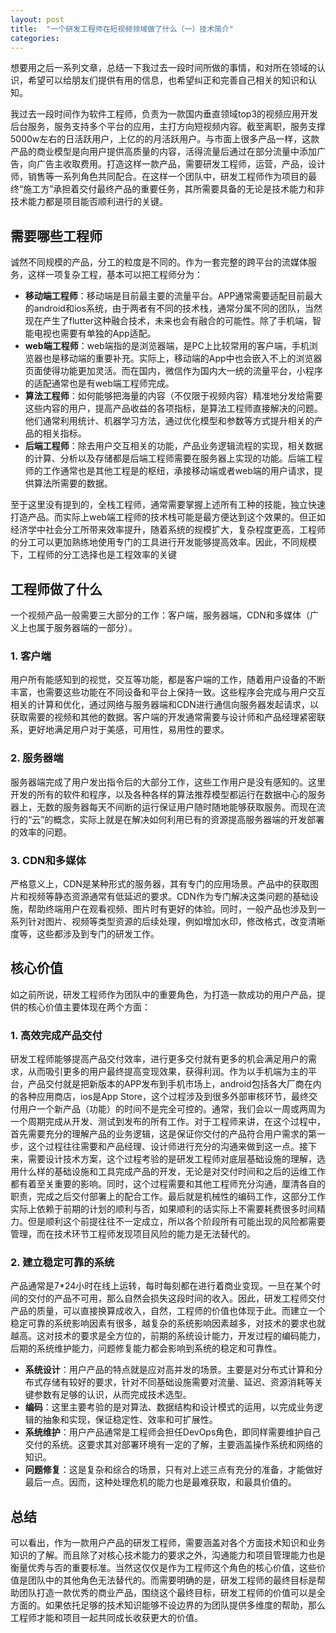 ```yaml
---
layout: post
title:  "一个研发工程师在短视频领域做了什么（一）技术简介"
categories: 
---
```

想要用之后一系列文章，总结一下我过去一段时间所做的事情，和对所在领域的认识，希望可以给朋友们提供有用的信息，也希望纠正和完善自己相关的知识和认知。

我过去一段时间作为软件工程师，负责为一款国内垂直领域top3的视频应用开发后台服务，服务支持多个平台的应用，主打方向短视频内容。截至离职，服务支撑5000w左右的日活跃用户，上亿的的月活跃用户。与市面上很多产品一样，这款产品的商业模型是向用户提供高质量的内容，活得流量后通过在部分流量中添加广告，向广告主收取费用。打造这样一款产品，需要研发工程师，运营，产品，设计师，销售等一系列角色共同配合。在这样一个团队中，研发工程师作为项目的最终“施工方”承担着交付最终产品的重要任务，其所需要具备的无论是技术能力和非技术能力都是项目能否顺利进行的关键。

## 需要哪些工程师
诚然不同规模的产品，分工的粒度是不同的。作为一套完整的跨平台的流媒体服务，这样一项复杂工程，基本可以把工程师分为：
* **移动端工程师**：移动端是目前最主要的流量平台。APP通常需要适配目前最大的android和ios系统，由于两者有不同的技术栈，通常分属不同的团队，当然现在产生了flutter这种融合技术，未来也会有融合的可能性。除了手机端，智能电视也需要有单独的App适配。
* **web端工程师**：web端指的是浏览器端，是PC上比较常用的客户端，手机浏览器也是移动端的重要补充。实际上，移动端的App中也会嵌入不上的浏览器页面使得功能更加灵活。而在国内，微信作为国内大一统的流量平台，小程序的适配通常也是有web端工程师完成。
* **算法工程师**：如何能够把海量的内容（不仅限于视频内容）精准地分发给需要这些内容的用户，提高产品收益的各项指标，是算法工程师直接解决的问题。他们通常利用统计、机器学习方法，通过优化模型和参数等方式提升相关的产品的相关指标。
* **后端工程师**：除去用户交互相关的功能，产品业务逻辑流程的实现，相关数据的计算、分析以及存储都是后端工程师需要在服务器上实现的功能。后端工程师的工作通常也是其他工程是的枢纽，承接移动端或者web端的用户请求，提供算法所需要的数据。

至于这里没有提到的，全栈工程师，通常需要掌握上述所有工种的技能，独立快速打造产品。而实际上web端工程师的技术栈可能是最方便达到这个效果的。但正如经济学中社会分工所带来效率提升，随着系统的规模扩大，复杂程度更高，工程师的分工可以更加熟练地使用专门的工具进行开发能够提高效率。因此，不同规模下，工程师的分工选择也是工程效率的关键

## 工程师做了什么
一个视频产品一般需要三大部分的工作：客户端，服务器端，CDN和多媒体（广义上也属于服务器端的一部分）。
### 1. 客户端
用户所有能感知到的视觉，交互等功能，都是客户端的工作，随着用户设备的不断丰富，也需要这些功能在不同设备和平台上保持一致。这些程序会完成与用户交互相关的计算和优化，通过网络与服务器端和CDN进行通信向服务器发起请求，以获取需要的视频和其他的数据。客户端的开发通常需要与设计师和产品经理紧密联系，更好地满足用户对于美感，可用性，易用性的要求。
### 2. 服务器端
服务器端完成了用户发出指令后的大部分工作，这些工作用户是没有感知的。这里开发的所有的软件和程序，以及各种各样的算法推荐模型都运行在数据中心的服务器上，无数的服务器每天不间断的运行保证用户随时随地能够获取服务。而现在流行的“云”的概念，实际上就是在解决如何利用已有的资源提高服务器端的开发部署的效率的问题。
### 3. CDN和多媒体
严格意义上，CDN是某种形式的服务器，其有专门的应用场景。产品中的获取图片和视频等静态资源通常有低延迟的要求。CDN作为专门解决这类问题的基础设施，帮助终端用户在观看视频、图片时有更好的体验。同时，一般产品也涉及到一系列针对图片、视频等类型资源的后续处理，例如增加水印，修改格式，改变清晰度等，这些都涉及到专门的研发工作。

## 核心价值
如之前所说，研发工程师作为团队中的重要角色，为打造一款成功的用户产品，提供的核心价值主要体现在两个方面：
### 1. 高效完成产品交付
研发工程师能够提高产品交付效率，进行更多交付就有更多的机会满足用户的需求，从而吸引更多的用户最终提高变现效果，获得利润。作为以手机端为主的平台，产品交付就是把新版本的APP发布到手机市场上，android包括各大厂商在内的各种应用商店，ios是App Store，这个过程涉及到很多外部审核环节，最终交付用户一个新产品（功能）的时间不是完全可控的。通常，我们会以一周或两周为一个周期完成从开发、测试到发布的所有工作。对于工程师来讲，在这个过程中，首先需要充分的理解产品的业务逻辑，这是保证你交付的产品符合用户需求的第一步，这个过程往往需要和产品经理、设计师进行充分的沟通来做到这一点。接下来，需要设计技术方案，这个过程考验的是研发工程师对底层基础设施的理解，选用什么样的基础设施和工具完成产品的开发，无论是对交付时间和之后的运维工作都有着至关重要的影响。同时，这个过程需要和其他工程师充分沟通，厘清各自的职责，完成之后交付部署上的配合工作。最后就是机械性的编码工作，这部分工作实际上依赖于前期的计划的顺利与否，如果顺利的话实际上不需要耗费很多时间精力。但是顺利这个前提往往不一定成立，所以各个阶段所有可能出现的风险都需要管理，而在技术环节工程师发现项目风险的能力是无法替代的。

### 2. 建立稳定可靠的系统
产品通常是7*24小时在线上运转，每时每刻都在进行着商业变现。一旦在某个时间的交付的产品不可用，那么自然会损失这段时间的收入。因此，研发工程师交付产品的质量，可以直接换算成收入，自然，工程师的价值也体现于此。而建立一个稳定可靠的系统影响因素有很多，越复杂的系统影响因素越多，对技术的要求也就越高。这对技术的要求是全方位的，前期的系统设计能力，开发过程的编码能力，后期的系统维护能力，问题修复能力都会影响到系统的稳定和可靠性。
* **系统设计**：用户产品的特点就是应对高并发的场景。主要是对分布式计算和分布式存储有较好的要求，针对不同基础设施需要对流量、延迟、资源消耗等关键参数有足够的认识，从而完成技术选型。
* **编码**：这里主要考验的是对算法、数据结构和设计模式的运用，以完成业务逻辑的抽象和实现，保证稳定性、效率和可扩展性。
* **系统维护**：用户产品通常是工程师会担任DevOps角色，即同样需要维护自己交付的系统。这要求其对部署环境有一定的了解，主要涵盖操作系统和网络的知识。
* **问题修复**：这是复杂和综合的场景，只有对上述三点有充分的准备，才能做好最后一点。因而，这种处理危机的能力也是最难获取，和最具价值的。

## 总结
可以看出，作为一款用户产品的研发工程师，需要涵盖对各个方面技术知识和业务知识的了解。而且除了对核心技术能力的要求之外，沟通能力和项目管理能力也是衡量优秀与否的重要标准。当然这仅仅是作为工程师这个角色的核心价值，这些价值是团队中的其他角色无法替代的。而需要明确的是，研发工程师的最终目标是帮助团队打造一款优秀的商业产品，围绕这个最终目标，研发工程师的价值可以是全方面的。如果依托足够的技术知识能够不设边界的为团队提供多维度的帮助，那么工程师才能和项目一起共同成长收获更大的价值。


